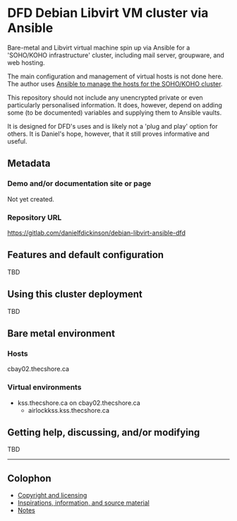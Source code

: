 # DFD Debian Libvirt VM cluster via Ansible

Bare-metal and Libvirt virtual machine spin up via Ansible for a 'SOHO/KOHO
infrastructure' cluster, including mail server, groupware, and web hosting.

The main configuration and management of virtual hosts is not done here. The
author uses [Ansible to manage the hosts for the SOHO/KOHO
cluster](https://gitlab.com/danielfdickinson/debian-soho-ansible-dfd).

This repository should not include any unencrypted private or even particularly
personalised information. It does, however, depend on adding some (to be
documented) variables and supplying them to Ansible vaults.

It is designed for DFD's uses and is likely not a 'plug and play' option for
others. It is Daniel's hope, however, that it still proves informative and
useful.

## Metadata

### Demo and/or documentation site or page

Not yet created.

### Repository URL

<https://gitlab.com/danielfdickinson/debian-libvirt-ansible-dfd>

## Features and default configuration

TBD

## Using this cluster deployment

TBD

## Bare metal environment

### Hosts

cbay02.thecshore.ca

### Virtual environments

* kss.thecshore.ca on cbay02.thecshore.ca
	* airlockkss.kss.thecshore.ca

## Getting help, discussing, and/or modifying

TBD

-------

## Colophon

* [Copyright and licensing](LICENSE)
* [Inspirations, information, and source material](ACKNOWLEDGEMENTS.md)
* [Notes](README-NOTES.md)
